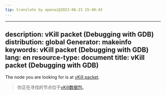 ```yaml
---
tip: translate by openai@2023-06-23 15:40:43
...
```

---
description: vKill packet (Debugging with GDB)
distribution: global
Generator: makeinfo
keywords: vKill packet (Debugging with GDB)
lang: en
resource-type: document
title: vKill packet (Debugging with GDB)
---

The node you are looking for is at [vKill packet](Packets.html#vKill-packet).

> 你正在寻找的节点位于[vKill数据包](Packets.html#vKill-packet)。
